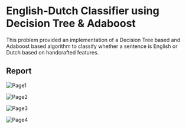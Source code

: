# English-Dutch Classifier using Decision Tree & Adaboost

This problem provided an implementation of a Decision Tree based and Adaboost based algorithm to classify whether a sentence is English or Dutch based on handcrafted features.

## Report

![Page1](https://github.com/rishabhsahlot/lab2/blob/master/report_images/FinalReport-1.jpg)

![Page2](https://github.com/rishabhsahlot/lab2/blob/master/report_images/FinalReport-2.jpg)

![Page3](https://github.com/rishabhsahlot/lab2/blob/master/report_images/FinalReport-3.jpg)

![Page4](https://github.com/rishabhsahlot/lab2/blob/master/report_images/FinalReport-4.jpg)
